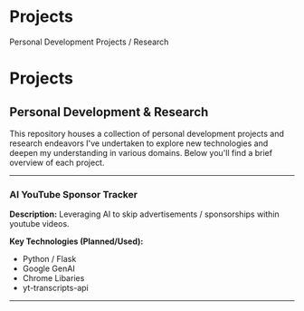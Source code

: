 # Projects
Personal Development Projects / Research

# Projects

## Personal Development & Research

This repository houses a collection of personal development projects and research endeavors I've undertaken to explore new technologies and deepen my understanding in various domains. Below you'll find a brief overview of each project.

---

### AI YouTube Sponsor Tracker

**Description:** Leveraging AI to skip advertisements / sponsorships within youtube videos.

**Key Technologies (Planned/Used):**
* Python / Flask
* Google GenAI
* Chrome Libaries
* yt-transcripts-api
---
